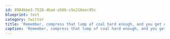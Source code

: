 ```yaml
---
id: 8984bbe3-7528-4ba4-a56b-c5e216eec95c
blueprint: text
category: twitter
title: 'Remember, compress that lump of coal hard enough, and you get diamonds.'
caption: 'Remember, compress that lump of coal hard enough, and you get diamonds.'
---
```

